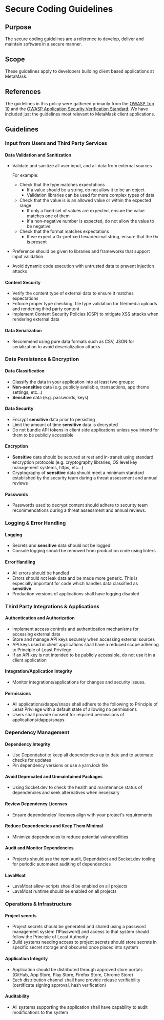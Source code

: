 # Secure Coding Guidelines

## Purpose

The secure coding guidelines are a reference to develop, deliver and maintain software in a secure manner.

## Scope

These guidelines apply to developers building client based applications at MetaMask.

## References

The guidelines in this policy were gathered primarily from the [OWASP Top 10](https://owasp.org/www-project-top-ten/) and the [OWASP Application Security Verification Standard](https://owasp.org/www-project-application-security-verification-standard/). We have included just the guidelines most relevant to MetaMask client applications.

## Guidelines

### Input from Users and Third Party Services

#### Data Validation and Sanitization

- Validate and sanitize all user input, and all data from external sources

  For example:

  - Check that the type matches expectations
    - If a value should be a string, do not allow it to be an object
    - Validation libraries can be used for more complex types of data
  - Check that the value is is an allowed value or within the expected range
    - If only a fixed set of values are expected, ensure the value matches one of them
    - If a non-negative number is expected, do not allow the value to be negative
  - Check that the format matches expectations
    - If we expect a 0x-prefixed hexadecimal string, ensure that the 0x is present

- Preference should be given to libraries and frameworks that support input validation
- Avoid dynamic code execution with untrusted data to prevent injection attacks

#### Content Security

- Verify the content type of external data to ensure it matches expectations
- Enforce proper type checking, file type validation for file/media uploads and rendering third party content
- Implement Content Security Policies (CSP) to mitigate XSS attacks when rendering external data

#### Data Serialization

- Recommend using pure data formats such as CSV, JSON for serialization to avoid deserialization attacks

### Data Persistence & Encryption

#### Data Classification

- Classify the data in your application into at least two groups:
- **Non-sensitive** data (e.g. publicly available, transactions, app theme settings, etc…)
- **Sensitive** data (e.g. passwords, keys)

#### Data Security

- Encrypt **sensitive** data prior to persisting
- Limit the amount of time **sensitive** data is decrypted
- Do not bundle API tokens in client side applications unless you intend for them to be publicly accessible

#### Encryption

- **Sensitive** data should be secured at rest and in-transit using standard encryption protocols (e.g. cryptography libraries, OS level key management systems, https, etc…)
- Cryptography of **sensitive** data should meet a minimum standard established by the security team during a threat assessment and annual reviews

#### Passwords

- Passwords used to decrypt content should adhere to security team recommendations during a threat assessment and annual reviews.

### Logging & Error Handling

#### Logging

- Secrets and **sensitive** data should not be logged
- Console logging should be removed from production code using linters

#### Error Handling

- All errors should be handled
- Errors should not leak data and be made more generic. This is especially important for code which handles data classified as **sensitive**.
- Production versions of applications shall have logging disabled

### Third Party Integrations & Applications

#### Authentication and Authorization

- Implement access controls and authentication mechanisms for accessing external data
- Store and manage API keys securely when accessing external sources
- API keys used in client applications shall have a reduced scope adhering to Principle of Least Privilege
- If an API key is not intended to be publicly accessible, do not use it in a client application

#### Integration/Application Integrity

- Monitor integrations/applications for changes and security issues.

#### Permissions

- All applications/dapps/snaps shall adhere to the following to Principle of Least Privilege with a default state of allowing no permissions
- Users shall provide consent for required permissions of applications/dapps/snaps

### Dependency Management

#### Dependency Integrity

- Use Dependabot to keep all dependencies up to date and to automate checks for updates
- Pin dependency versions or use a yarn.lock file

#### Avoid Deprecated and Unmaintained Packages

- Using Socket.dev to check the health and maintenance status of dependencies and seek alternatives when necessary

#### Review Dependency Licenses

- Ensure dependencies' licenses align with your project's requirements

#### Reduce Dependencies and Keep Them Minimal

- Minimize dependencies to reduce potential vulnerabilities

#### Audit and Monitor Dependencies

- Projects should use the npm audit, Dependabot and Socket.dev tooling for periodic automated auditing of dependencies

#### LavaMoat

- LavaMoat allow-scripts should be enabled on all projects
- LavaMoat runtime should be enabled on all projects

### Operations & Infrastructure

#### Project secrets

- Project secrets should be generated and shared using a password management system (1Password) and access to that system should follow the Principle of Least Authority
- Build systems needing access to project secrets should store secrets in specific secret storage and obscured once placed into system

#### Application Integrity

- Application should be distributed through approved store portals (GitHub, App Store, Play Store, Firefox Store, Chrome Store)
- Each distribution channel shall have provide release verifiability (certificate signing approval, hash verification)

#### Auditability

- All systems supporting the application shall have capability to audit modifications to the system
